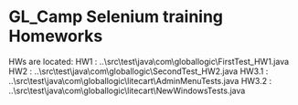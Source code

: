 # GL_Camp Selenium training Homeworks

HWs are located: 
HW1 : ..\src\test\java\com\globallogic\FirstTest_HW1.java 
HW2 : ..\src\test\java\com\globallogic\SecondTest_HW2.java 
HW3.1 : ..\src\test\java\com\globallogic\litecart\AdminMenuTests.java 
HW3.2 : ..\src\test\java\com\globallogic\litecart\NewWindowsTests.java 

